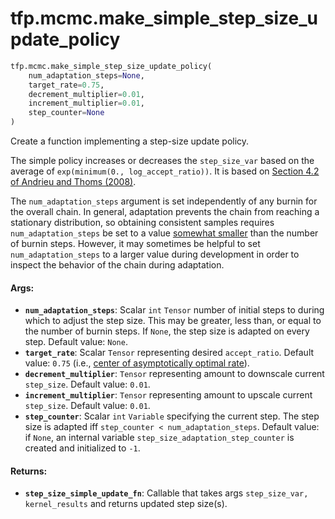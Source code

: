 <div itemscope itemtype="http://developers.google.com/ReferenceObject">
<meta itemprop="name" content="tfp.mcmc.make_simple_step_size_update_policy" />
</div>

# tfp.mcmc.make_simple_step_size_update_policy

``` python
tfp.mcmc.make_simple_step_size_update_policy(
    num_adaptation_steps=None,
    target_rate=0.75,
    decrement_multiplier=0.01,
    increment_multiplier=0.01,
    step_counter=None
)
```

Create a function implementing a step-size update policy.

The simple policy increases or decreases the `step_size_var` based on the
average of `exp(minimum(0., log_accept_ratio))`. It is based on
[Section 4.2 of Andrieu and Thoms (2008)](
http://www4.ncsu.edu/~rsmith/MA797V_S12/Andrieu08_AdaptiveMCMC_Tutorial.pdf).

The `num_adaptation_steps` argument is set independently of any burnin
for the overall chain. In general, adaptation prevents the chain from
reaching a stationary distribution, so obtaining consistent samples requires
`num_adaptation_steps` be set to a value [somewhat smaller](
http://andrewgelman.com/2017/12/15/burn-vs-warm-iterative-simulation-algorithms/#comment-627745)
than the number of burnin steps. However, it may sometimes be helpful to set
`num_adaptation_steps` to a larger value during development in order to
inspect the behavior of the chain during adaptation.

#### Args:

* <b>`num_adaptation_steps`</b>: Scalar `int` `Tensor` number of initial steps to
    during which to adjust the step size. This may be greater, less than, or
    equal to the number of burnin steps. If `None`, the step size is adapted
    on every step.
    Default value: `None`.
* <b>`target_rate`</b>: Scalar `Tensor` representing desired `accept_ratio`.
    Default value: `0.75` (i.e., [center of asymptotically optimal
    rate](https://arxiv.org/abs/1411.6669)).
* <b>`decrement_multiplier`</b>: `Tensor` representing amount to downscale current
    `step_size`.
    Default value: `0.01`.
* <b>`increment_multiplier`</b>: `Tensor` representing amount to upscale current
    `step_size`.
    Default value: `0.01`.
* <b>`step_counter`</b>: Scalar `int` `Variable` specifying the current step. The step
    size is adapted iff `step_counter < num_adaptation_steps`.
    Default value: if `None`, an internal variable
      `step_size_adaptation_step_counter` is created and initialized to `-1`.


#### Returns:

* <b>`step_size_simple_update_fn`</b>: Callable that takes args
    `step_size_var, kernel_results` and returns updated step size(s).